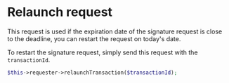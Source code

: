 Relaunch request
================

This request is used if the expiration date of the signature request is close to the deadline, you can restart the request on today's date.

To restart the signature request, simply send this request with the `transactionId`.

```php
$this->requester->relaunchTransaction($transactionId);
```